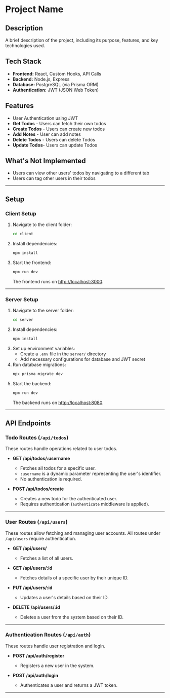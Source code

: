 # Project Name

## Description
A brief description of the project, including its purpose, features, and key technologies used.

## Tech Stack
- **Frontend:** React, Custom Hooks, API Calls
- **Backend:** Node.js, Express
- **Database:** PostgreSQL (via Prisma ORM)
- **Authentication:** JWT (JSON Web Token)

## Features
- User Authentication using JWT
- **Get Todos** - Users can fetch their own todos
- **Create Todos** - Users can create new todos
- **Add Notes** - User can add notes
- **Delete Todos** - Users can delete Todos
- **Update Todos**- Users can update Todos

## What's Not Implemented
- Users can view other users' todos by navigating to a different tab
- Users can tag other users in their todos

---

## Setup

### Client Setup

1. Navigate to the client folder:
   ```sh
   cd client
   ```
2. Install dependencies:
   ```sh
   npm install
   ```
3. Start the frontend:
   ```sh
   npm run dev
   ```
   The frontend runs on [http://localhost:3000](http://localhost:3000).

---

### Server Setup

1. Navigate to the server folder:
   ```sh
   cd server
   ```
2. Install dependencies:
   ```sh
   npm install
   ```
3. Set up environment variables:
   - Create a `.env` file in the `server/` directory
   - Add necessary configurations for database and JWT secret
4. Run database migrations:
   ```sh
   npx prisma migrate dev
   ```
5. Start the backend:
   ```sh
   npm run dev
   ```
   The backend runs on [http://localhost:8080](http://localhost:8080).

---

## API Endpoints

### Todo Routes (`/api/todos`)
These routes handle operations related to user todos.

- **GET /api/todos/:username**
  - Fetches all todos for a specific user.
  - `:username` is a dynamic parameter representing the user's identifier.
  - No authentication is required.

- **POST /api/todos/create**
  - Creates a new todo for the authenticated user.
  - Requires authentication (`authenticate` middleware is applied).

---

### User Routes (`/api/users`)
These routes allow fetching and managing user accounts.
All routes under `/api/users` require authentication.

- **GET /api/users/**
  - Fetches a list of all users.

- **GET /api/users/:id**
  - Fetches details of a specific user by their unique ID.

- **PUT /api/users/:id**
  - Updates a user's details based on their ID.

- **DELETE /api/users/:id**
  - Deletes a user from the system based on their ID.

---

### Authentication Routes (`/api/auth`)
These routes handle user registration and login.

- **POST /api/auth/register**
  - Registers a new user in the system.

- **POST /api/auth/login**
  - Authenticates a user and returns a JWT token.

---

